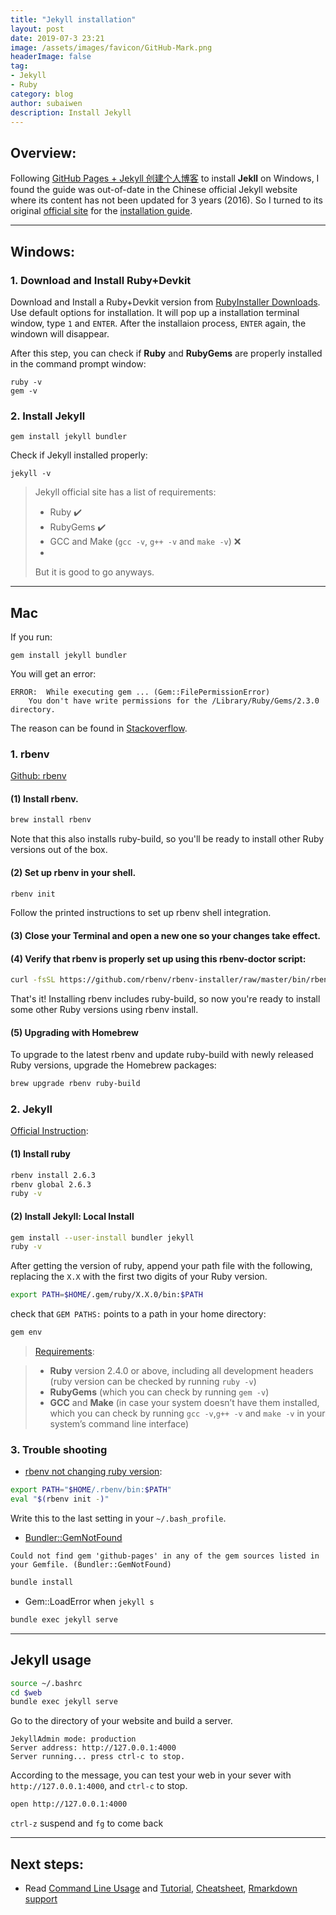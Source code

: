 ```yaml
---
title: "Jekyll installation"
layout: post
date: 2019-07-3 23:21
image: /assets/images/favicon/GitHub-Mark.png
headerImage: false
tag:
- Jekyll
- Ruby
category: blog
author: subaiwen
description: Install Jekyll
---
```


## Overview:

Following [GitHub Pages + Jekyll 创建个人博客](https://www.jianshu.com/p/9535334ffd54) to install **Jekll** on Windows, I found the guide was out-of-date in the Chinese official Jekyll website where its content has not been updated for 3 years (2016). So I turned to its original [official site](https://jekyllrb.com/) for the [installation guide](https://jekyllrb.com/docs/installation/).

---

## Windows:

### 1. Download and Install Ruby+Devkit
Download and Install a Ruby+Devkit version from [RubyInstaller Downloads](https://rubyinstaller.org/downloads/). Use default options for installation.
It will pop up a installation terminal window, type `1` and `ENTER`. After the installaion process, `ENTER` again, the windown will disappear.

After this step, you can check if **Ruby** and **RubyGems** are properly installed in the command prompt window:
```
ruby -v
gem -v
```

### 2. Install **Jekyll**

```
gem install jekyll bundler
```

Check  if Jekyll installed properly: 

```
jekyll -v
```

> Jekyll official site has a list of requirements:  
> * Ruby ✔️
> * RubyGems ✔️
> * GCC and Make (`gcc -v`, `g++ -v` and `make -v`) ❌
> * 
> But it is good to go anyways.

---
## Mac
If you run:

```
gem install jekyll bundler
```
You will get an error:

```
ERROR:  While executing gem ... (Gem::FilePermissionError)
    You don't have write permissions for the /Library/Ruby/Gems/2.3.0 directory.
```
The reason can be found in [Stackoverflow](https://stackoverflow.com/questions/14607193/installing-gem-or-updating-rubygems-fails-with-permissions-error).

### 1. rbenv
[Github: rbenv](https://github.com/rbenv/rbenv)
#### (1) Install rbenv.
```bash
brew install rbenv
```
Note that this also installs ruby-build, so you'll be ready to install other Ruby versions out of the box.

#### (2) Set up rbenv in your shell.
```bash
rbenv init
```
Follow the printed instructions to set up rbenv shell integration.

#### (3) Close your Terminal and open a new one so your changes take effect.

#### (4) Verify that rbenv is properly set up using this rbenv-doctor script:
```bash
curl -fsSL https://github.com/rbenv/rbenv-installer/raw/master/bin/rbenv-doctor | bash
```
That's it! Installing rbenv includes ruby-build, so now you're ready to install some other Ruby versions using rbenv install.

#### (5) Upgrading with Homebrew
To upgrade to the latest rbenv and update ruby-build with newly released Ruby versions, upgrade the Homebrew packages:

```bash
brew upgrade rbenv ruby-build
```

### 2. Jekyll
[Official Instruction](https://jekyllrb.com/docs/installation/macos/):

#### (1) Install ruby
```bash
rbenv install 2.6.3
rbenv global 2.6.3
ruby -v
```

#### (2) Install Jekyll: Local Install
```bash
gem install --user-install bundler jekyll
ruby -v
```
After getting the version of ruby, append your path file with the following, replacing the `X.X` with the first two digits of your Ruby version.

```bash
export PATH=$HOME/.gem/ruby/X.X.0/bin:$PATH
```
check that `GEM PATHS:` points to a path in your home directory:

```bash
gem env
```

> [Requirements](https://jekyllrb.com/docs/installation/):

> - **Ruby** version 2.4.0 or above, including all development headers (ruby version can be checked by running `ruby -v`)
> - **RubyGems** (which you can check by running `gem -v`)
> - **GCC** and **Make** (in case your system doesn’t have them installed, which you can check by running `gcc -v`,`g++ -v` and `make -v` in your system’s command line interface)

### 3. Trouble shooting
- [rbenv not changing ruby version](https://stackoverflow.com/questions/10940736/rbenv-not-changing-ruby-version):

```bash
export PATH="$HOME/.rbenv/bin:$PATH"
eval "$(rbenv init -)"
```
Write this to the last setting in your `~/.bash_profile`.

- [Bundler::GemNotFound](https://stackoverflow.com/questions/23801899/bundlergemnotfound-could-not-find-rake-10-3-2-in-any-of-the-sources)

```
Could not find gem 'github-pages' in any of the gem sources listed in your Gemfile. (Bundler::GemNotFound)
```
```bash
bundle install
```

- Gem::LoadError when `jekyll s`

```bash
bundle exec jekyll serve
```

---
## Jekyll usage
```bash
source ~/.bashrc
cd $web
bundle exec jekyll serve
```
Go to the directory of your website and build a server.

```
JekyllAdmin mode: production
Server address: http://127.0.0.1:4000
Server running... press ctrl-c to stop.
```
According to the message, you can test your web in your sever with `http://127.0.0.1:4000`, and `ctrl-c` to stop.

```bash
open http://127.0.0.1:4000
```
`ctrl-z` suspend and `fg` to come back

---


## Next steps:
* Read [Command Line Usage](https://jekyllrb.com/docs/usage/) and [Tutorial](https://jekyllrb.com/docs/step-by-step/01-setup/), [Cheatsheet](https://devhints.io/jekyll), [Rmarkdown support](https://bookdown.org/yihui/blogdown/jekyll.html)

